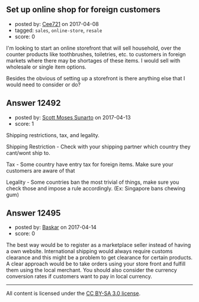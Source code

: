 ## Set up online shop for foreign customers

- posted by: [Cee721](https://stackexchange.com/users/10323388/cee721) on 2017-04-08
- tagged: `sales`, `online-store`, `resale`
- score: 0

<p>I'm looking to start an online storefront that will sell household, over the counter products like toothbrushes, toiletries, etc. to customers in foreign markets where there may be shortages of these items.
I would sell with wholesale or single item options.</p>

<p>Besides the obvious of setting up a storefront is there anything else that I would need to consider or do?</p>



## Answer 12492

- posted by: [Scott Moses Sunarto](https://stackexchange.com/users/5589688/scott-moses-sunarto) on 2017-04-13
- score: 1

<p>Shipping restrictions, tax, and legality.</p>

<p>Shipping Restriction - Check with your shipping partner which country they cant/wont ship to.</p>

<p>Tax - Some country have entry tax for foreign items. Make sure your customers are aware of that</p>

<p>Legality - Some countries ban the most trivial of things, make sure you check those and impose a rule accordingly. (Ex: Singapore bans chewing gum)</p>



## Answer 12495

- posted by: [Baskar](https://stackexchange.com/users/7251658/baskar) on 2017-04-14
- score: 0

<p>The best way would be to register as a marketplace seller instead of having a own website. International shipping would always require customs clearance and this might be a problem to get clearance for certain products. 
A clear approach would be to take orders using your store front and fulfill them using the local merchant. 
You should also consider the currency conversion rates if customers want to pay in local currency.</p>




---

All content is licensed under the [CC BY-SA 3.0 license](https://creativecommons.org/licenses/by-sa/3.0/).
